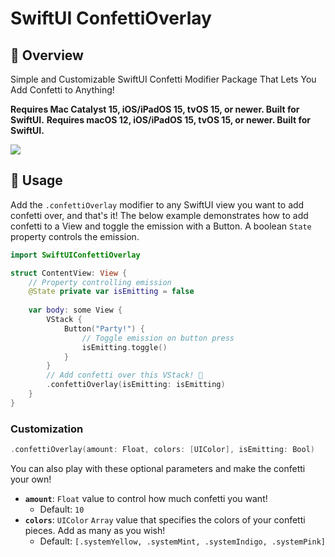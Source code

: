 # SwiftUI ConfettiOverlay
## 👀 Overview
Simple and Customizable SwiftUI Confetti Modifier Package That Lets You Add Confetti to Anything!

**Requires Mac Catalyst 15, iOS/iPadOS 15, tvOS 15, or newer. Built for SwiftUI.**
**Requires macOS 12, iOS/iPadOS 15, tvOS 15, or newer. Built for SwiftUI.**

![](https://github.com/BertanT/BertanT/blob/main/ReadmeGIFs/SwiftUIConfettiOverlayDemo.gif?raw=true)
## 🚀 Usage
Add the `.confettiOverlay` modifier to any SwiftUI view you want to add confetti over, and that's it! 
The below example demonstrates how to add confetti to a View and toggle the emission with a Button. A boolean `State` property controls the emission.

```swift
import SwiftUIConfettiOverlay

struct ContentView: View {
    // Property controlling emission
    @State private var isEmitting = false
    
    var body: some View {
        VStack {
            Button("Party!") {
                // Toggle emission on button press
                isEmitting.toggle()
            }
        }
        // Add confetti over this VStack! 🎉
        .confettiOverlay(isEmitting: isEmitting)
    }
}
```
### Customization
```swift
.confettiOverlay(amount: Float, colors: [UIColor], isEmitting: Bool)
```
You can also play with these optional parameters and make the confetti your own!
* **`amount`**: `Float` value to control how much confetti you want!
  * Default: `10`
* **`colors`**: `UIColor` `Array` value that specifies the colors of your confetti pieces. Add as many as you wish! 
  * Default: `[.systemYellow, .systemMint, .systemIndigo, .systemPink]`

